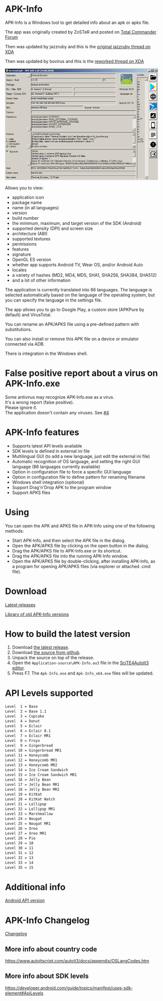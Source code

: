 # APK-Info
APK-Info is a Windows tool to get detailed info about an apk or apks file.

The app was originally created by ZoSTeR and posted on [Total Commander Forum](https://www.ghisler.ch/board/viewtopic.php?t=32908)

Then was updated by jazzruby and this is the [original jazzruby thread on XDA](https://forum.xda-developers.com/showthread.php?t=2359373)

Then was updated by bovirus and this is the [reworked thread on XDA](https://forum.xda-developers.com/showthread.php?t=3614970)

![APK-Info](https://github.com/1024mb/APK-Info/blob/master/screenshot.png?raw=true "APK-Info")

Allows you to view:
- application icon
- package name
- name (in all languages)
- version
- build number
- the minimum, maximum, and target version of the SDK (Android)
- supported density (DPI) and screen size
- architecture (ABI)
- supported textures
- permissions
- features
- signature
- OpenGL ES version
- whether app supports Android TV, Wear OS, and/or Android Auto
- locales
- a variety of hashes (MD2, MD4, MD5, SHA1, SHA256, SHA384, SHA512)
- and a lot of other information

The application is currently translated into 86 languages.
The language is selected automatically based on the language of the operating system, but you can specify the language in the settings file.

The app allows you to go to Google Play, a custom store (APKPure by default) and VirusTotal.

You can rename an APK/APKS file using a pre-defined pattern with substitutions.

You can also install or remove this APK file on a device or emulator connected via ADB.

There is integration in the Windows shell.

# False positive report about a virus on APK-Info.exe

Some antivirus may recognize APK-Info.exe as a virus.   
It's a wrong report (false positive).   
Please ignore it.   
The application doesn't contain any viruses. See [#4](https://github.com/Enyby/APK-Info/issues/4)

# APK-Info features
- Supports latest API levels available
- SDK levels is defined in external ini file
- Multilingual GUI (to add a new language, just edit the external ini file)
- Automatic recognition of OS language, and setting the right GUI language (86 languages currently available)
- Option in configuration file to force a specific GUI language
- Option in configuration file to define pattern for renaming filename
- Windows shell integration (optional)
- Support Drag'n'Drop APK to the program window
- Support APKS files

# Using
You can open the APK and APKS file in APK-Info using one of the following methods:
- Start APK-Info, and then select the APK file in the dialog.
- Open the APK/APKS file by clicking on the open button in the dialog.
- Drag the APK/APKS file to APK-Info.exe or its shortcut.
- Drag the APK/APKS file into the running APK-Info window.
- Open the APK/APKS file by double-clicking, after installing APK-Info, as a program for opening APK/APKS files (via explorer or attached .cmd file).

# Download
[Latest releases](https://github.com/1024mb/APK-Info/releases)

[Library of old APK-Info versions](https://mega.nz/#F!DNZxjaAb!2Xx8Y_CO6PYwGDnLRgS5_g)

# How to build the latest version

1. Download [the latest release](https://github.com/1024mb/APK-Info/releases/latest).
2. Download [the source from github](https://github.com/1024mb/APK-Info/archive/master.zip).
3. Unpack the source on top of the release.
4. Open the `Application-source\APK-Info.au3` file in the [SciTE4AutoIt3 editor](https://www.autoitscript.com/site/autoit-script-editor/downloads/).
5. Press F7. The `Apk-Info.exe` and `Apk-Info_x64.exe` files will be updated.

# API Levels supported
```
Level  1 = Base
Level  2 = Base 1.1
Level  3 = Cupcake
Level  4 = Donut
Level  5 = Eclair
Level  6 = Eclair 0.1
Level  7 = Eclair MR1
Level  8 = Froyo
Level  9 = Gingerbread
Level 10 = Gingerbread MR1
Level 11 = Honeycomb
Level 12 = Honeycomb MR1
Level 13 = Honeycomb MR2
Level 14 = Ice Cream Sandwich
Level 15 = Ice Cream Sandwich MR1
Level 16 = Jelly Bean
Level 17 = Jelly Bean MR1
Level 18 = Jelly Bean MR2
Level 19 = KitKat
Level 20 = KitKat Watch
Level 21 = Lollipop
Level 22 = Lollipop MR1
Level 23 = Marshmallow
Level 24 = Nougat
Level 25 = Nougat MR1
Level 26 = Oreo
Level 27 = Oreo MR1
Level 28 = Pie
Level 29 = 10
Level 30 = 11
Level 31 = 12
Level 32 = 13
Level 33 = 14
Level 35 = 15
```

# Additional info
[Android API version](https://developer.android.com/studio/releases/platforms)

# APK-Info Changelog
[Changelog](Documents/Changelog.txt)

## More info about country code
https://www.autoitscript.com/autoit3/docs/appendix/OSLangCodes.htm

## More info about SDK levels
https://developer.android.com/guide/topics/manifest/uses-sdk-element#ApiLevels